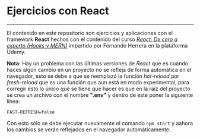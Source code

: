 # Ejercicios con React
-------------------------
El contenido en este repositorio son ejercicios y aplicaciones con el framework **React** hechos con el contenido del curso [*React: De cero a experto (Hooks y MERN)*](https://www.udemy.com/course/react-cero-experto/) impartido por Fernando Herrera en la plataforma Udemy.

**Nota:** Hay un problema con las últimas versiones de *React* que es cuando haces algún cambio en un proyecto no se refleja de forma automática en el navegador, esto se debe a que se reemplazó la función *hot-reload* por *fresh-reload* que es una función que aun está en modo experimental, para corregir esto lo único que se tiene que hacer es que en la raíz del proyecto se crea un archivo con el nombre **".env"** y dentro de este poner la siguiente línea:

`FAST-REFRESH=false`

Con esto sólo se debe ejecutar nuevamente el comando `npm start` y aahora los cambios se verán reflejados en el navegador automáticamente.